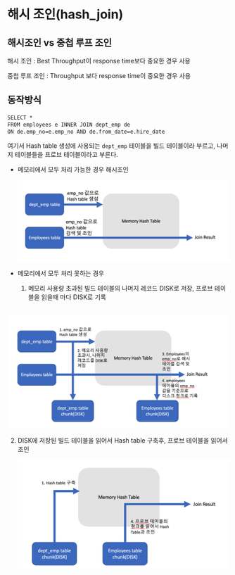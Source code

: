 # 해시 조인(hash_join)

## 해시조인 vs 중첩 루프 조인

해시 조인 : Best Throughput이 response time보다 중요한 경우 사용

중첩 루프 조인 : Throughput 보다 response time이 중요한 경우 사용



## 동작방식

``` mysql
SELECT * 
FROM employees e INNER JOIN dept_emp de
ON de.emp_no=e.emp_no AND de.from_date=e.hire_date
```

여기서 Hash table 생성에 사용되는 `dept_emp` 테이블을 빌드 테이블이라 부르고, 나머지 테이블들을 프로브 테이블이라고 부른다.

- 메모리에서 모두 처리 가능한 경우 해시조인

  ![img](./img/9.3.1.19-1.png)

- 메모리에서 모두 처리 못하는 경우

  1. 메모리 사용량 초과된 빌드 테이블의 나머지 레코드 DISK로 저장, 프로브 테이블을 읽을때 마다 DISK로 기록

​	![img](./img/9.3.1.19-2.png)

2. DISK에 저장된 빌드 테이블을 읽어서 Hash table 구축후, 프로브 테이블을 읽어서 조인

   ![img](./img/9.3.1.19-3.png)